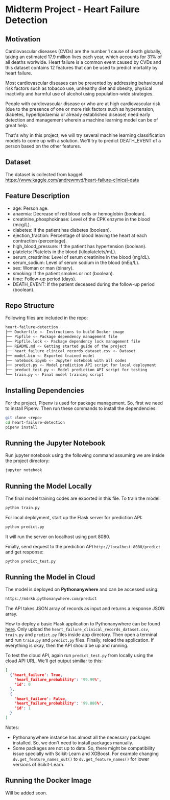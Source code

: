 # Midterm Project - Heart Failure Detection

## Motivation

Cardiovascular diseases (CVDs) are the number 1 cause of death globally, taking an estimated 17.9 million lives each year, which accounts for 31% of all deaths worlwide. Heart failure is a common event caused by CVDs and this dataset contains 12 features that can be used to predict mortality by heart failure.

Most cardiovascular diseases can be prevented by addressing behavioural risk factors such as tobacco use, unhealthy diet and obesity, physical inactivity and harmful use of alcohol using population-wide strategies.

People with cardiovascular disease or who are at high cardiovascular risk (due to the presence of one or more risk factors such as hypertension, diabetes, hyperlipidaemia or already established disease) need early detection and management wherein a machine learning model can be of great help.

That's why in this project, we will try several machine learning classification models to come up with a solution. We'll try to predict DEATH_EVENT of a person based on the other features.

## Dataset

The dataset is collected from kaggel:  
https://www.kaggle.com/andrewmvd/heart-failure-clinical-data

## Feature Description

- age: Person age.
- anaemia: Decrease of red blood cells or hemoglobin (boolean).
- creatinine_phosphokinase: Level of the CPK enzyme in the blood (mcg/L).
- diabetes: If the patient has diabetes (boolean).
- ejection_fraction: Percentage of blood leaving the heart at each contraction (percentage).
- high_blood_pressure: If the patient has hypertension (boolean).
- platelets: Platelets in the blood (kiloplatelets/mL).
- serum_creatinine: Level of serum creatinine in the blood (mg/dL).
- serum_sodium: Level of serum sodium in the blood (mEq/L).
- sex: Woman or man (binary).
- smoking: If the patient smokes or not (boolean).
- time: Follow-up period (days).
- DEATH_EVENT: If the patient deceased during the follow-up period (boolean).

## Repo Structure

Following files are included in the repo:

```bash
heart-failure-detection
├── Dockerfile <- Instructions to build Docker image
├── Pipfile <- Package dependency management file
├── Pipfile.lock <- Package dependency lock management file
├── README.md <- Getting started guide of the project
├── heart_failure_clinical_records_dataset.csv <- Dataset
├── model.bin <- Exported trained model
├── notebook.ipynb <- Jupyter notebook with all codes
├── predict.py <- Model prediction API script for local deployment
├── preduct_test.py <- Model prediction API script for testing
└── train.py <- Final model training script
```

## Installing Dependencies

For the project, Pipenv is used for package management. So, first we need to install Pipenv. Then run these commands to install the dependencies:

```bash
git clone <repo>
cd heart-failure-detection
pipenv install
```

## Running the Jupyter Notebook

Run jupyter notebook using the following command assuming we are inside the project directory:

```bash
jupyter notebook
```

## Running the Model Locally

The final model training codes are exported in this file. To train the model:

```bash
python train.py
``` 

For local deployment, start up the Flask server for prediction API:

```bash
python predict.py
```

It will run the server on localhost using port 8080.

Finally, send request to the prediction API `http://localhost:8080/predict` and get response:

```bash
python predict_test.py
```

## Running the Model in Cloud 

The model is deployed on **Pythonanywhere** and can be accessed using:

```bash
https://mdrkb.pythonanywhere.com/predict
```

The API takes JSON array of records as input and returns a response JSON array.

How to deploy a basic Flask application to Pythonanywhere can be found [here](https://github.com/nindate/ml-zoomcamp-exercises/blob/main/how-to-use-pythonanywhere.md). 
Only upload the `heart_failure_clinical_records_dataset.csv`, `train.py` and `predict.py` files inside app directory.
Then open a terminal and run `train.py` and `predict.py` files. Finally, reload the application.
If everything is okay, then the API should be up and running.

To test the cloud API, again run `predict_test.py` from locally using the cloud API URL. We'll get output similiar to this:

```JSON
[
  {'heart_failure': True, 
    'heart_failure_probability': '99.99%', 
    'id': 0
  }, 
  {
    'heart_failure': False, 
    'heart_failure_probability': '99.886%', 
    'id': 1
  }
]
```

Notes:
- Pythonanywhere instance has almost all the necessary packages installed. So, we don't need to install packages manually.
- Some packages are not up to date. So, there might be compatibility issue specially with Scikit-Learn and XGBoost.
For example changing `dv.get_feature_names_out()` to `dv.get_feature_names()` for lower versions of Scikit-Learn.

## Running the Docker Image

Will be added soon.
